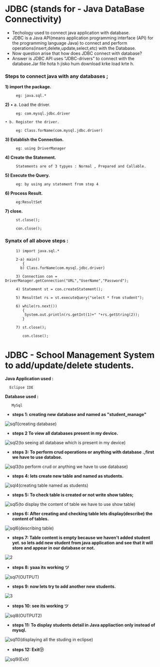 # JDBC (stands for - Java DataBase Connectivity)
- Techology used to connect java application with database.
- JDBC is a Java API(means application programming interface (API) for the programming language Java) to connect and perform operations(insert,delete,update,select,etc) with the Database.
- Now question arise that how does JDBC connect with database? 
- Answer is JDBC API uses "JDBC-drivers" to connect with the database.Jar file hota h jisko hum download krke load krte h.

### Steps to connect java with any databases ;

**1) import the package.** 

         eg: java.sql.*

**2)** • a. Load the driver.   

         eg: com.mysql.jdbc.driver

    • b. Register the driver.
   
         eg: Class.forName(com.mysql.jdbc.driver)

**3) Establish the Connection.**

         eg: using DriverManager

**4) Create the Statement.**

         Statements are of 3 typyes : Normal , Prepared and Callable.

**5) Execute the Query.**

         eg: by using any statement from step 4

**6) Process Result.**     

         eg:ResultSet

**7) close.**

         st.close();

         con.close(); 

### Synatx of all above steps :

         1) import java.sql.*

         2-a) main()
            {
           b) Class.forName(com.mysql.jdbc.driver)

         3) Connection con = DriverManager.getConnection("URL","UserName","Password");

         4) Statement st = con.createStatement();

         5) ResultSet rs = st.executeQuery("select * from student");

         6) while(rs.next())
            {
             System.out.println(rs.getInt(1)+" "+rs.getString(2));
            }

         7) st.close();

            con.close(); 


# JDBC - School Management System to add/update/delete students.

**Java Application used :**
    
      Eclipse IDE
      
**Database used :**   

       MySql

- **steps 1: creating new database and named as "student_manage"**

![sql1(creating database)](https://user-images.githubusercontent.com/101108540/177479283-d6958b90-6156-4614-984c-93659dc4eeb2.jpg)


- **steps 2 To view all databases present in my device.**

![sql2(to seeing all database which is present in my device)](https://user-images.githubusercontent.com/101108540/177496541-17baf3f1-4c85-443e-8fd7-ea17c7a510bb.jpg)

- **steps 3: To perform crud operations or anything with database .,first we have to use databse.**

![sql3(to perform crud or anything we have to use database)](https://user-images.githubusercontent.com/101108540/177479822-9dd4ac00-8b82-483b-8926-854e16062de2.jpg)

- **steps 4: lets create new table and named as students.**

![sql4(creating table named as students)](https://user-images.githubusercontent.com/101108540/177479919-692c9589-d29a-4612-9eb8-c12084a6f4e3.jpg)

- **steps 5: To check table is created or not write show tables;**

![sql5(to display the content of table we have to use show table)](https://user-images.githubusercontent.com/101108540/177497035-49d7108a-878e-4927-8187-325439d0406e.jpg)

- **steps 6: After creating and checking table lets display(describe) the content of tables.**

![sql6(describing table)](https://user-images.githubusercontent.com/101108540/177497387-2f5cf78f-cd30-4962-890c-295dfcc7a1ea.jpg)

- **steps 7: Table content is empty because we haven't added student yet. so lets add new student from java application and see that it will store and appear in our database or not.**

![2](https://user-images.githubusercontent.com/101108540/177504321-c04e6166-9983-46b0-ad93-3aa35a175842.jpg)

- **steps 8: yaaa its working ツ**

![sql7(OUTPUT)](https://user-images.githubusercontent.com/101108540/177498837-a08a19ee-4f70-45d6-a4e8-c86c7ae1ddd3.jpg)

- **steps 9: now lets try to add another new students.**

![3](https://user-images.githubusercontent.com/101108540/177503384-2025597d-6197-4eb0-9af4-235cb3575f25.jpg)

- **steps 10: see its working ツ**

![sql8(OUTPUT2)](https://user-images.githubusercontent.com/101108540/177503557-43bd8197-372a-4040-837b-883b883544a6.jpg)

- **steps 11: To display students detail in Java appliaction only instead of mysql.**

![sql10(displaying all the studing in eclipse)](https://user-images.githubusercontent.com/101108540/177504576-70e21278-08fc-4655-a2d0-aa022325f7a9.jpg)

- **steps 12: Exit㋡**

![sql9(Exit)](https://user-images.githubusercontent.com/101108540/177504667-dd48cca3-385f-45c1-b6fe-50e83312abca.jpg)

